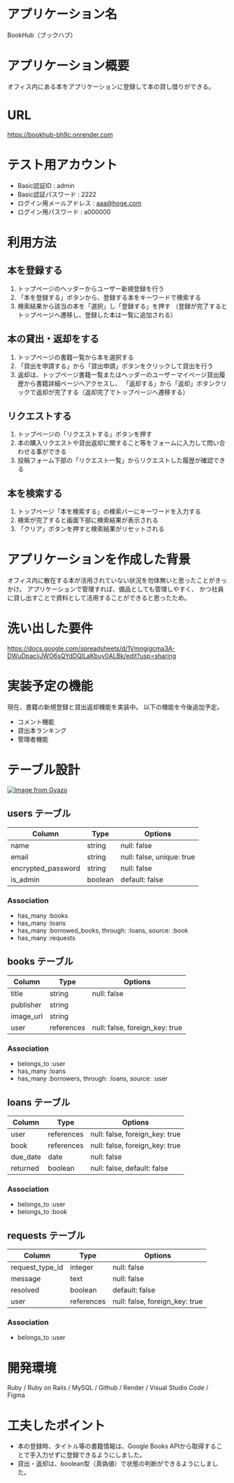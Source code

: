 # アプリケーション名
BookHub（ブックハブ）

# アプリケーション概要
オフィス内にある本をアプリケーションに登録して本の貸し借りができる。

# URL
https://bookhub-bh9c.onrender.com

# テスト用アカウント
- Basic認証ID : admin
- Basic認証パスワード : 2222
- ログイン用メールアドレス : aaa@hoge.com
- ログイン用パスワード : a000000 

# 利用方法

## 本を登録する
1. トップページのヘッダーからユーザー新規登録を行う
2. 「本を登録する」ボタンから、登録する本をキーワードで検索する
3. 検索結果から該当の本を「選択」し「登録する」を押す
  （登録が完了するとトップページへ遷移し、登録した本は一覧に追加される）

## 本の貸出・返却をする
1. トップページの書籍一覧から本を選択する
2. 「貸出を申請する」から「貸出申請」ボタンをクリックして貸出を行う
3. 返却は、トップページ書籍一覧またはヘッダーのユーザーマイページ貸出履歴から書籍詳細ページへアクセスし、
   「返却する」から「返却」ボタンクリックで返却が完了する（返却完了でトップページへ遷移する）

## リクエストする
1. トップページの「リクエストする」ボタンを押す
2. 本の購入リクエストや貸出返却に関すること等をフォームに入力して問い合わせる事ができる
3. 投稿フォーム下部の「リクエスト一覧」からリクエストした履歴が確認できる

## 本を検索する
1. トップページ「本を検索する」の検索バーにキーワードを入力する
2. 検索が完了すると画面下部に検索結果が表示される
3. 「クリア」ボタンを押すと検索結果がリセットされる

# アプリケーションを作成した背景
オフィス内に散在する本が活用されていない状況を勿体無いと思ったことがきっかけ。
アプリケーションで管理すれば、備品としても管理しやすく、
かつ社員に貸し出すことで資料として活用することができると思ったため。

# 洗い出した要件
https://docs.google.com/spreadsheets/d/1Vmngigcma3A-DWuDpacijJWO6sQYdDQlLaKbuy0ALBk/edit?usp=sharing

# 実装予定の機能
現在、書籍の新規登録と貸出返却機能を実装中。
以下の機能を今後追加予定。
- コメント機能
- 貸出本ランキング
- 管理者機能

# テーブル設計

[![Image from Gyazo](https://i.gyazo.com/4b731eb9949a2b735cdc3671cd6944d4.png)](https://gyazo.com/4b731eb9949a2b735cdc3671cd6944d4)

## users テーブル

| Column             | Type   | Options     |
| ------------------ | ------ | ----------- |
| name               | string | null: false |
| email              | string | null: false, unique: true |
| encrypted_password | string | null: false |
| is_admin           | boolean | default: false |

### Association

- has_many :books
- has_many :loans
- has_many :borrowed_books, through: :loans, source: :book
- has_many :requests

## books テーブル

| Column | Type   | Options     |
| ------ | ------ | ----------- |
| title  | string | null: false |
| publisher  | string |         |
| image_url  | string |         |
| user       | references | null: false, foreign_key: true |

### Association

- belongs_to :user
- has_many :loans
- has_many :borrowers, through: :loans, source: :user

## loans テーブル

| Column | Type       | Options                        |
| ------ | ---------- | ------------------------------ |
| user   | references | null: false, foreign_key: true |
| book   | references | null: false, foreign_key: true |
| due_date   | date   | null: false |
| returned   | boolean   | null: false, default: false |

### Association

- belongs_to :user
- belongs_to :book

## requests テーブル

| Column | Type       | Options                        |
| ------ | ---------- | ------------------------------ |
| request_type_id   | integer | null: false |
| message    | text   | null: false |
| resolved   | boolean| default: false |
| user   | references | null: false, foreign_key: true |

### Association

- belongs_to :user


# 開発環境
Ruby / Ruby on Rails / MySQL / Github / Render / Visual Studio Code / Figma

# 工夫したポイント
- 本の登録時、タイトル等の書籍情報は、Google Books APIから取得することで手入力せずに登録できるようにしました。
- 貸出・返却は、boolean型（真偽値）で状態の判断ができるようにしました。